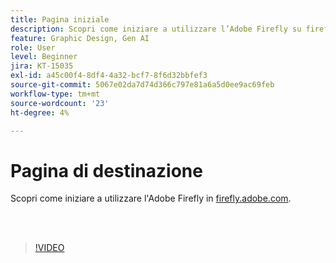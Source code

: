 ```yaml
---
title: Pagina iniziale
description: Scopri come iniziare a utilizzare l’Adobe Firefly su firefly.adobe.com
feature: Graphic Design, Gen AI
role: User
level: Beginner
jira: KT-15035
exl-id: a45c00f4-8df4-4a32-bcf7-8f6d32bbfef3
source-git-commit: 5067e02da7d74d366c797e81a6a5d0ee9ac69feb
workflow-type: tm+mt
source-wordcount: '23'
ht-degree: 4%

---
```


# Pagina di destinazione

Scopri come iniziare a utilizzare l&#39;Adobe Firefly in [firefly.adobe.com](https://firefly.adobe.com/).

<br> 

>[!VIDEO](https://video.tv.adobe.com/v/3437818?quality=12&learn=on&hidetitle=true&captions=ita)
